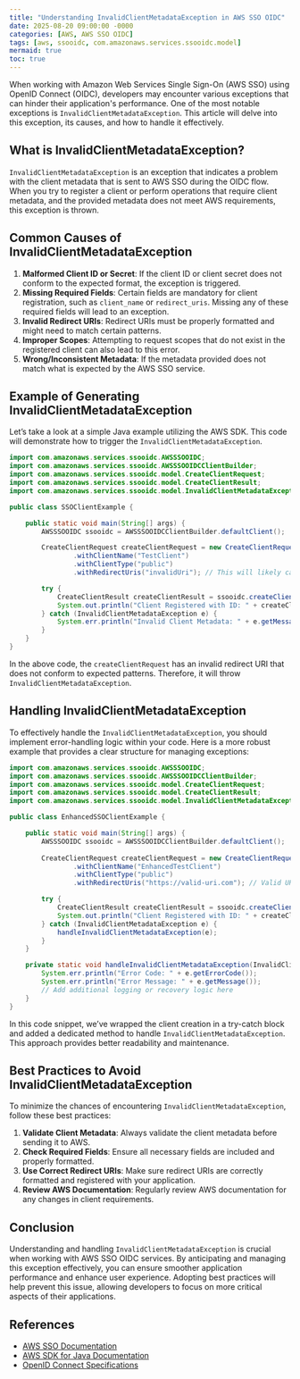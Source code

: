 ```yaml
---
title: "Understanding InvalidClientMetadataException in AWS SSO OIDC"
date: 2025-08-20 09:00:00 -0000
categories: [AWS, AWS SSO OIDC]
tags: [aws, ssooidc, com.amazonaws.services.ssooidc.model]
mermaid: true
toc: true
---
```



When working with Amazon Web Services Single Sign-On (AWS SSO) using OpenID Connect (OIDC), developers may encounter various exceptions that can hinder their application's performance. One of the most notable exceptions is `InvalidClientMetadataException`. This article will delve into this exception, its causes, and how to handle it effectively.

## What is InvalidClientMetadataException?

`InvalidClientMetadataException` is an exception that indicates a problem with the client metadata that is sent to AWS SSO during the OIDC flow. When you try to register a client or perform operations that require client metadata, and the provided metadata does not meet AWS requirements, this exception is thrown.

## Common Causes of InvalidClientMetadataException

1. **Malformed Client ID or Secret**: If the client ID or client secret does not conform to the expected format, the exception is triggered.
2. **Missing Required Fields**: Certain fields are mandatory for client registration, such as `client_name` or `redirect_uris`. Missing any of these required fields will lead to an exception.
3. **Invalid Redirect URIs**: Redirect URIs must be properly formatted and might need to match certain patterns.
4. **Improper Scopes**: Attempting to request scopes that do not exist in the registered client can also lead to this error.
5. **Wrong/Inconsistent Metadata**: If the metadata provided does not match what is expected by the AWS SSO service.

## Example of Generating InvalidClientMetadataException

Let’s take a look at a simple Java example utilizing the AWS SDK. This code will demonstrate how to trigger the `InvalidClientMetadataException`.

```java
import com.amazonaws.services.ssooidc.AWSSSOOIDC;
import com.amazonaws.services.ssooidc.AWSSSOOIDCClientBuilder;
import com.amazonaws.services.ssooidc.model.CreateClientRequest;
import com.amazonaws.services.ssooidc.model.CreateClientResult;
import com.amazonaws.services.ssooidc.model.InvalidClientMetadataException;

public class SSOClientExample {

    public static void main(String[] args) {
        AWSSSOOIDC ssooidc = AWSSSOOIDCClientBuilder.defaultClient();

        CreateClientRequest createClientRequest = new CreateClientRequest()
                .withClientName("TestClient")
                .withClientType("public")
                .withRedirectUris("invalidUri"); // This will likely cause an exception 

        try {
            CreateClientResult createClientResult = ssooidc.createClient(createClientRequest);
            System.out.println("Client Registered with ID: " + createClientResult.getClientId());
        } catch (InvalidClientMetadataException e) {
            System.err.println("Invalid Client Metadata: " + e.getMessage());
        }
    }
}
```

In the above code, the `createClientRequest` has an invalid redirect URI that does not conform to expected patterns. Therefore, it will throw `InvalidClientMetadataException`.

## Handling InvalidClientMetadataException

To effectively handle the `InvalidClientMetadataException`, you should implement error-handling logic within your code. Here is a more robust example that provides a clear structure for managing exceptions:

```java
import com.amazonaws.services.ssooidc.AWSSSOOIDC;
import com.amazonaws.services.ssooidc.AWSSSOOIDCClientBuilder;
import com.amazonaws.services.ssooidc.model.CreateClientRequest;
import com.amazonaws.services.ssooidc.model.CreateClientResult;
import com.amazonaws.services.ssooidc.model.InvalidClientMetadataException;

public class EnhancedSSOClientExample {

    public static void main(String[] args) {
        AWSSSOOIDC ssooidc = AWSSSOOIDCClientBuilder.defaultClient();
        
        CreateClientRequest createClientRequest = new CreateClientRequest()
                .withClientName("EnhancedTestClient")
                .withClientType("public")
                .withRedirectUris("https://valid-uri.com"); // Valid URI

        try {
            CreateClientResult createClientResult = ssooidc.createClient(createClientRequest);
            System.out.println("Client Registered with ID: " + createClientResult.getClientId());
        } catch (InvalidClientMetadataException e) {
            handleInvalidClientMetadataException(e);
        }
    }

    private static void handleInvalidClientMetadataException(InvalidClientMetadataException e) {
        System.err.println("Error Code: " + e.getErrorCode());
        System.err.println("Error Message: " + e.getMessage());
        // Add additional logging or recovery logic here
    }
}
```

In this code snippet, we’ve wrapped the client creation in a try-catch block and added a dedicated method to handle `InvalidClientMetadataException`. This approach provides better readability and maintenance.

## Best Practices to Avoid InvalidClientMetadataException

To minimize the chances of encountering `InvalidClientMetadataException`, follow these best practices:

1. **Validate Client Metadata**: Always validate the client metadata before sending it to AWS.
2. **Check Required Fields**: Ensure all necessary fields are included and properly formatted.
3. **Use Correct Redirect URIs**: Make sure redirect URIs are correctly formatted and registered with your application.
4. **Review AWS Documentation**: Regularly review AWS documentation for any changes in client requirements.

## Conclusion 

Understanding and handling `InvalidClientMetadataException` is crucial when working with AWS SSO OIDC services. By anticipating and managing this exception effectively, you can ensure smoother application performance and enhance user experience. Adopting best practices will help prevent this issue, allowing developers to focus on more critical aspects of their applications.

## References

- [AWS SSO Documentation](https://docs.aws.amazon.com/singlesignon/latest/userguide/what-is.html)
- [AWS SDK for Java Documentation](https://docs.aws.amazon.com/sdk-for-java/latest/developer-guide/home.html)
- [OpenID Connect Specifications](https://openid.net/connect/)